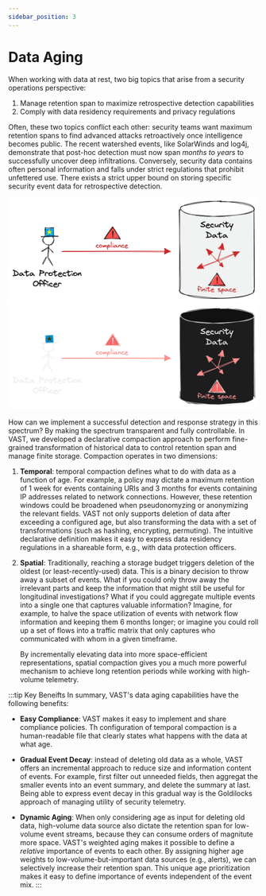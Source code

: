 ```yaml
---
sidebar_position: 3
---
```


# Data Aging

When working with data at rest, two big topics that arise from a security
operations perspective:

1. Manage retention span to maximize retrospective detection capabilities
2. Comply with data residency requirements and privacy regulations

Often, these two topics conflict each other: security teams want maximum
retention spans to find advanced attacks retroactively once intelligence becomes
public. The recent watershed events, like SolarWinds and log4j, demonstrate that
post-hoc detection must now span *months to years* to successfully uncover deep
infiltrations. Conversely, security data contains often personal information and
falls under strict regulations that prohibit unfettered use. There exists a
strict upper bound on storing specific security event data for retrospective
detection.

![Data Constraints](/img/data-constraints.light.png#gh-light-mode-only)
![Data Constraints](/img/data-constraints.dark.png#gh-dark-mode-only)

How can we implement a successful detection and response strategy in
this spectrum? By making the spectrum transparent and fully controllable. In
VAST, we developed a declarative compaction approach to perform fine-grained
transformation of historical data to control retention span and manage finite
storage. Compaction operates in two dimensions:

1. **Temporal**: temporal compaction defines what to do with data as a function
   of age. For example, a policy may dictate a maximum retention of 1 week for
   events containing URIs and 3 months for events containing IP addresses
   related to network connections. However, these retention windows could be
   broadened when pseudonomyzing or anonymizing the relevant fields. VAST not
   only supports deletion of data after exceeding a configured age, but also
   transforming the data with a set of transformations (such as hashing,
   encrypting, permuting). The intuitive declarative definition makes it easy to
   express data residency regulations in a shareable form, e.g., with data
   protection officers.

2. **Spatial**: Traditionally, reaching a storage budget triggers deletion of
   the oldest (or least-recently-used) data. This is a binary decision to throw
   away a subset of events. What if you could only throw away the irrelevant
   parts and keep the information that might still be useful for longitudinal
   investigations? What if you could aggregate multiple events into a single
   one that captures valuable information? Imagine, for example, to halve the
   space utilization of events with network flow information and keeping them 6
   months longer; or imagine you could roll up a set of flows into a traffic
   matrix that only captures who communicated with whom in a given timeframe.

   By incrementally elevating data into more space-efficient representations,
   spatial compaction gives you a much more powerful mechanism to achieve long
   retention periods while working with high-volume telemetry.

:::tip Key Beneifts
In summary, VAST's data aging capabilities have the following benefits:

- **Easy Compliance**: VAST makes it easy to implement and share compliance
  policies. Th configuration of temporal compaction is a human-readable file
  that clearly states what happens with the data at what age.

- **Gradual Event Decay**: instead of deleting old data as a whole, VAST offers
  an incremental approach to reduce size and information content of events. For
  example, first filter out unneeded fields, then aggregat the smaller events
  into an event summary, and delete the summary at last. Being able to express
  event decay in this gradual way is the Goldilocks approach of managing utility
  of security telemetry.

- **Dynamic Aging**: When only considering age as input for deleting old data,
  high-volume data source also dictate the retention span for low-volume event
  streams, because they can consume orders of magnitute more space. VAST's
  weighted aging makes it possible to define a *relative* importance of events
  to each other. By assigning higher age weights to low-volume-but-important
  data sources (e.g., alerts), we can selectively increase their retention span.
  This unique age prioritization makes it easy to define importance of events
  independent of the event mix.
:::
